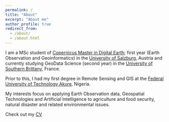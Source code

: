 ```yaml
---
permalink: /
title: "About"
excerpt: "About me"
author_profile: true
redirect_from: 
  - /about/
  - /about.html
---
```


I am a MSc student of [Copernicus Master in Digital Earth](https://www.master-cde.eu/); first year (Earth Observation and Geoinformatics) in the [University of Salzburg](https://www.plus.ac.at/?lang=en), Austria and currently studying GeoData Science (second year) in the [University of Southern Brittany](https://www.univ-ubs.fr/en/index.html), France.

Prior to this, I had my first degree in Remote Sensing and GIS at the [Federal University of Technology Akure](https://futa.edu.ng/), Nigeria.

My interests focus on applying Earth Observation data, Geospatial Technologies and Artificial Intelligence to agriculture and food security, natural disaster and related environmental issues.

Check out my [CV](https://github.com/adebowaledaniel/adebowaledaniel.github.io/blob/main/AdebowaleDaniel-resume.pdf)

